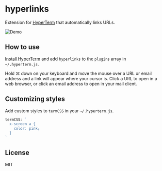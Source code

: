 # hyperlinks

Extension for [HyperTerm](https://hyperterm.org) that automatically links URLs.

![Demo](https://cloud.githubusercontent.com/assets/775227/16933009/4fd309a0-4d85-11e6-99b5-720185f4b7d8.gif)

## How to use

[Install HyperTerm](https://hyperterm.org/#installation) and add `hyperlinks` to
the `plugins` array in `~/.hyperterm.js`.

Hold ⌘ down on your keyboard and move the mouse over a URL or email address and a
link will appear where your cursor is. Click a URL to open in a web browser, or
click an email address to open in your mail client.

## Customizing styles

Add custom styles to `termCSS` in your `~/.hyperterm.js`.

```js
termCSS: `
  x-screen a {
    color: pink;
  }
`
```


## License

MIT
